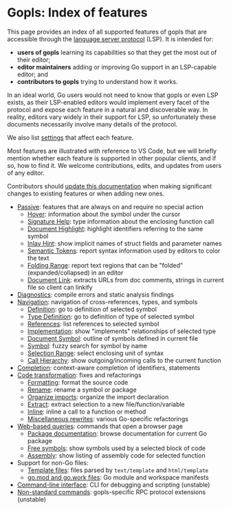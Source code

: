 # Gopls: Index of features

This page provides an index of all supported features of gopls that
are accessible through the [language server protocol](https://microsoft.github.io/language-server-protocol/) (LSP).
It is intended for:
- **users of gopls** learning its capabilities so that they get the most out of their editor;
- **editor maintainers** adding or improving Go support in an LSP-capable editor; and
- **contributors to gopls** trying to understand how it works.

In an ideal world, Go users would not need to know that gopls or even
LSP exists, as their LSP-enabled editors would implement every facet
of the protocol and expose each feature in a natural and discoverable
way. In reality, editors vary widely in their support for LSP, so
unfortunately these documents necessarily involve many details of the
protocol.

We also list [settings](../settings.md) that affect each feature.

Most features are illustrated with reference to VS Code, but we will
briefly mention whether each feature is supported in other popular
clients, and if so, how to find it. We welcome contributions, edits,
and updates from users of any editor.

Contributors should [update this documentation](../contributing.md#documentation)
when making significant changes to existing features or when adding new ones.

- [Passive](passive.md): features that are always on and require no special action
  - [Hover](passive.md#hover): information about the symbol under the cursor
  - [Signature Help](passive.md#signature-help): type information about the enclosing function call
  - [Document Highlight](passive.md#document-highlight): highlight identifiers referring to the same symbol
  - [Inlay Hint](passive.md#inlay-hint): show implicit names of struct fields and parameter names
  - [Semantic Tokens](passive.md#semantic-tokens): report syntax information used by editors to color the text
  - [Folding Range](passive.md#folding-range): report text regions that can be "folded" (expanded/collapsed) in an editor
  - [Document Link](passive.md#document-link): extracts URLs from doc comments, strings in current file so client can linkify
- [Diagnostics](diagnostics.md): compile errors and static analysis findings
- [Navigation](navigation.md): navigation of cross-references, types, and symbols
  - [Definition](navigation.md#definition): go to definition of selected symbol
  - [Type Definition](navigation.md#type-definition): go to definition of type of selected symbol
  - [References](navigation.md#references): list references to selected symbol
  - [Implementation](navigation.md#implementation): show "implements" relationships of selected type
  - [Document Symbol](passive.md#document-symbol): outline of symbols defined in current file
  - [Symbol](navigation.md#symbol): fuzzy search for symbol by name
  - [Selection Range](navigation.md#selection-range): select enclosing unit of syntax
  - [Call Hierarchy](navigation.md#call-hierarchy): show outgoing/incoming calls to the current function
- [Completion](completion.md): context-aware completion of identifiers, statements
- [Code transformation](transformation.md): fixes and refactorings
  - [Formatting](transformation.md#formatting): format the source code
  - [Rename](transformation.md#rename): rename a symbol or package
  - [Organize imports](transformation.md#organize-imports): organize the import declaration
  - [Extract](transformation.md#extract): extract selection to a new file/function/variable
  - [Inline](transformation.md#inline): inline a call to a function or method
  - [Miscellaneous rewrites](transformation.md#miscellaneous-rewrites): various Go-specific refactorings
- [Web-based queries](web.md): commands that open a browser page
  - [Package documentation](web.md#doc): browse documentation for current Go package
  - [Free symbols](web.md#freesymbols): show symbols used by a selected block of code
  - [Assembly](web.md#assembly): show listing of assembly code for selected function
- Support for non-Go files:
  - [Template files](templates.md): files parsed by `text/template` and `html/template`
  - [go.mod and go.work files](modfiles.md): Go module and workspace manifests
- [Command-line interface](../command-line.md): CLI for debugging and scripting (unstable)
- [Non-standard commands](../commands.md): gopls-specific RPC protocol extensions (unstable)
